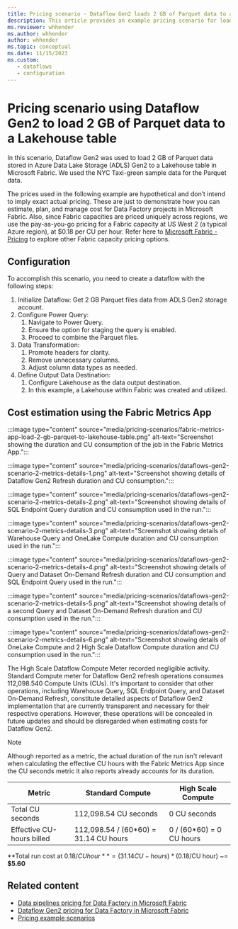 ```yaml
---
title: Pricing scenario - Dataflow Gen2 loads 2 GB of Parquet data to a Lakehouse table
description: This article provides an example pricing scenario for loading 2 GB of Parquet data to a Lakehouse Table using Dataflow Gen2 for Data Factory in Microsoft Fabric.
ms.reviewer: whhender
ms.author: whhender
author: whhender
ms.topic: conceptual
ms.date: 11/15/2023
ms.custom: 
   - dataflows
   - configuration
---
```


# Pricing scenario using Dataflow Gen2 to load 2 GB of Parquet data to a Lakehouse table

In this scenario, Dataflow Gen2 was used to load 2 GB of Parquet data stored in Azure Data Lake Storage (ADLS) Gen2 to a Lakehouse table in Microsoft Fabric. We used the NYC Taxi-green sample data for the Parquet data.

The prices used in the following example are hypothetical and don’t intend to imply exact actual pricing. These are just to demonstrate how you can estimate, plan, and manage cost for Data Factory projects in Microsoft Fabric. Also, since Fabric capacities are priced uniquely across regions, we use the pay-as-you-go pricing for a Fabric capacity at US West 2 (a typical Azure region), at $0.18 per CU per hour. Refer here to [Microsoft Fabric - Pricing](https://azure.microsoft.com/pricing/details/microsoft-fabric/) to explore other Fabric capacity pricing options.

## Configuration

To accomplish this scenario, you need to create a dataflow with the following steps:

1. Initialize Dataflow: Get 2 GB Parquet files data from ADLS Gen2 storage account.
1. Configure Power Query:
   1. Navigate to Power Query.
   1. Ensure the option for staging the query is enabled.
   1. Proceed to combine the Parquet files.
1. Data Transformation:
   1. Promote headers for clarity.
   1. Remove unnecessary columns.
   1. Adjust column data types as needed.
1. Define Output Data Destination:
   1. Configure Lakehouse as the data output destination.
   1. In this example, a Lakehouse within Fabric was created and utilized.

## Cost estimation using the Fabric Metrics App

:::image type="content" source="media/pricing-scenarios/fabric-metrics-app-load-2-gb-parquet-to-lakehouse-table.png" alt-text="Screenshot showing the duration and CU consumption of the job in the Fabric Metrics App.":::

:::image type="content" source="media/pricing-scenarios/dataflows-gen2-scenario-2-metrics-details-1.png" alt-text="Screenshot showing details of Dataflow Gen2 Refresh duration and CU consumption.":::

:::image type="content" source="media/pricing-scenarios/dataflows-gen2-scenario-2-metrics-details-2.png" alt-text="Screenshot showing details of SQL Endpoint Query duration and CU consumption used in the run.":::

:::image type="content" source="media/pricing-scenarios/dataflows-gen2-scenario-2-metrics-details-3.png" alt-text="Screenshot showing details of Warehouse Query and OneLake Compute duration and CU consumption used in the run.":::

:::image type="content" source="media/pricing-scenarios/dataflows-gen2-scenario-2-metrics-details-4.png" alt-text="Screenshot showing details of Query and Dataset On-Demand Refresh duration and CU consumption and SQL Endpoint Query used in the run.":::

:::image type="content" source="media/pricing-scenarios/dataflows-gen2-scenario-2-metrics-details-5.png" alt-text="Screenshot showing details of a second Query and Dataset On-Demand Refresh duration and CU consumption used in the run.":::

:::image type="content" source="media/pricing-scenarios/dataflows-gen2-scenario-2-metrics-details-6.png" alt-text="Screenshot showing details of OneLake Compute and 2 High Scale Dataflow Compute duration and CU consumption used in the run.":::

The High Scale Dataflow Compute Meter recorded negligible activity. Standard Compute meter for Dataflow Gen2 refresh operations consumes 112,098.540 Compute Units (CUs). It's important to consider that other operations, including Warehouse Query, SQL Endpoint Query, and Dataset On-Demand Refresh, constitute detailed aspects of Dataflow Gen2 implementation that are currently transparent and necessary for their respective operations. However, these operations will be concealed in future updates and should be disregarded when estimating costs for Dataflow Gen2.

> [!NOTE]
> Although reported as a metric, the actual duration of the run isn't relevant when calculating the effective CU hours with the Fabric Metrics App since the CU seconds metric it also reports already accounts for its duration.

|Metric  |Standard Compute | High Scale Compute  |
|---------|---------|---------|
|Total CU seconds | 112,098.54 CU seconds | 0 CU seconds |
|Effective CU-hours billed | 112,098.54 / (60*60) = 31.14 CU hours | 0 / (60*60) = 0 CU hours |

**Total run cost at $0.18/CU hour** = (31.14 CU-hours) * ($0.18/CU hour) ~= **$5.60**

## Related content

- [Data pipelines pricing for Data Factory in Microsoft Fabric](pricing-pipelines.md)
- [Dataflow Gen2 pricing for Data Factory in Microsoft Fabric](pricing-dataflows-gen2.md)
- [Pricing example scenarios](pricing-overview.md#pricing-examples)
